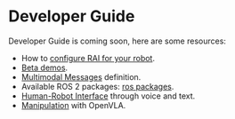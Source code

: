 # Developer Guide

Developer Guide is coming soon, here are some resources:

- How to [configure RAI for your robot](create_robots_whami.md).
- [Beta demos](demos.md).
- [Multimodal Messages](multimodal_messages.md) definition.
- Available ROS 2 packages: [ros packages](ros_-_packages.md).
- [Human-Robot Interface](human_robot_interface.md) through voice and text.
- [Manipulation](manipulation.md) with OpenVLA.

